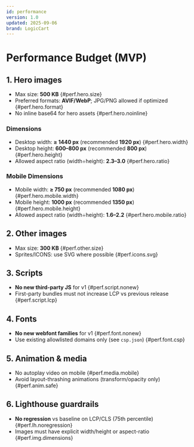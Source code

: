 ```yaml
---
id: performance
version: 1.0
updated: 2025-09-06
brand: LogicCart
---
```


# Performance Budget (MVP)

## 1. Hero images
- Max size: **500 KB**  {#perf.hero.size}
- Preferred formats: **AVIF/WebP**; JPG/PNG allowed if optimized  {#perf.hero.format}
- No inline base64 for hero assets  {#perf.hero.noinline}

### Dimensions
- Desktop width: **≥ 1440 px** (recommended **1920 px**)  {#perf.hero.width}
- Desktop height: **600–800 px** (recommended **800 px**)  {#perf.hero.height}
- Allowed aspect ratio (width÷height): **2.3–3.0**  {#perf.hero.ratio}

### Mobile Dimensions
- Mobile width: **≥ 750 px** (recommended **1080 px**)  {#perf.hero.mobile.width}
- Mobile height: **1000 px** (recommended **1350 px**)  {#perf.hero.mobile.height}
- Allowed aspect ratio (width÷height): **1.6–2.2**  {#perf.hero.mobile.ratio}

## 2. Other images
- Max size: **300 KB**  {#perf.other.size}
- Sprites/ICONS: use SVG where possible  {#perf.icons.svg}

## 3. Scripts
- **No new third-party JS** for v1  {#perf.script.nonew}
- First-party bundles must not increase LCP vs previous release  {#perf.script.lcp}

## 4. Fonts
- **No new webfont families** for v1  {#perf.font.nonew}
- Use existing allowlisted domains only (see `csp.json`)  {#perf.font.csp}

## 5. Animation & media
- No autoplay video on mobile  {#perf.media.mobile}
- Avoid layout-thrashing animations (transform/opacity only)  {#perf.anim.safe}

## 6. Lighthouse guardrails
- **No regression** vs baseline on LCP/CLS (75th percentile)  {#perf.lh.noregression}
- Images must have explicit width/height or aspect-ratio  {#perf.img.dimensions}